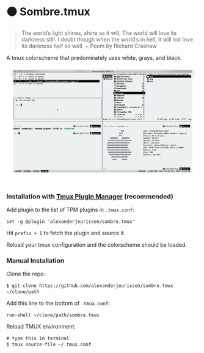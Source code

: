 # ⚫️ Sombre.tmux

> The world’s light shines, shine as it will,
> The world will love its darkness still.
> I doubt though when the world’s in hell,
> It will not love its darkness half so well.
> ~ Poem by Richard Crashaw

A tmux colorscheme that predominately uses white, grays, and black.

![image](https://raw.githubusercontent.com/alexanderjeurissen/sombre.tmux/master/screenshots/screenshot.png)

### Installation with [Tmux Plugin Manager](https://github.com/tmux-plugins/tpm) (recommended)

Add plugin to the list of TPM plugins in `.tmux.conf`:

    set -g @plugin 'alexanderjeurissen/sombre.tmux'

Hit `prefix + I` to fetch the plugin and source it.

Reload your tmux configuration and the colorscheme should be loaded.

### Manual Installation

Clone the repo:

    $ git clone https://github.com/alexanderjeurissen/sombre.tmux ~/clone/path

Add this line to the bottom of `.tmux.conf`:

    run-shell ~/clone/path/sombre.tmux

Reload TMUX environment:

    # type this in terminal
    $ tmux source-file ~/.tmux.conf
